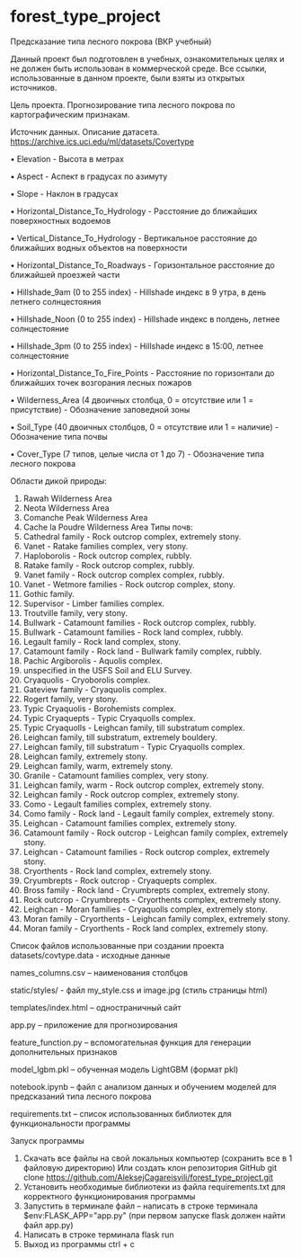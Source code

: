 # forest_type_project
Предсказание типа лесного покрова (ВКР учебный)

Данный проект был подготовлен в учебных, ознакомительных целях и не должен быть использован в коммерческой среде. Все ссылки, использованные в данном проекте, были взяты из открытых источников.

Цель проекта.
Прогнозирование типа лесного покрова по картографическим признакам. 

Источник данных. 
Описание датасета.
https://archive.ics.uci.edu/ml/datasets/Covertype

•	Elevation - Высота в метрах

•	Aspect - Аспект в градусах по азимуту

•	Slope - Наклон в градусах

•	Horizontal_Distance_To_Hydrology - Расстояние до ближайших поверхностных водоемов

•	Vertical_Distance_To_Hydrology - Вертикальное расстояние до ближайших водных объектов на поверхности

•	Horizontal_Distance_To_Roadways - Горизонтальное расстояние до ближайшей проезжей части

•	Hillshade_9am (0 to 255 index) - Hillshade индекс в 9 утра, в день летнего солнцестояния

•	Hillshade_Noon (0 to 255 index) - Hillshade индекс в полдень, летнее солнцестояние

•	Hillshade_3pm (0 to 255 index) - Hillshade индекс в 15:00, летнее солнцестояние

•	Horizontal_Distance_To_Fire_Points - Расстояние по горизонтали до ближайших точек возгорания лесных пожаров

•	Wilderness_Area (4 двоичных столбца, 0 = отсутствие или 1 = присутствие) - Обозначение заповедной зоны

•	Soil_Type (40 двоичных столбцов, 0 = отсутствие или 1 = наличие) - Обозначение типа почвы

•	Cover_Type (7 типов, целые числа от 1 до 7) - Обозначение типа лесного покрова

Области дикой природы:
1.	Rawah Wilderness Area
2.	Neota Wilderness Area
3.	Comanche Peak Wilderness Area
4.	Cache la Poudre Wilderness Area
Типы почв:
1.	Cathedral family - Rock outcrop complex, extremely stony.
2.	Vanet - Ratake families complex, very stony.
3.	Haploborolis - Rock outcrop complex, rubbly.
4.	Ratake family - Rock outcrop complex, rubbly.
5.	Vanet family - Rock outcrop complex complex, rubbly.
6.	Vanet - Wetmore families - Rock outcrop complex, stony.
7.	Gothic family.
8.	Supervisor - Limber families complex.
9.	Troutville family, very stony.
10.	Bullwark - Catamount families - Rock outcrop complex, rubbly.
11.	Bullwark - Catamount families - Rock land complex, rubbly.
12.	Legault family - Rock land complex, stony.
13.	Catamount family - Rock land - Bullwark family complex, rubbly.
14.	Pachic Argiborolis - Aquolis complex.
15.	unspecified in the USFS Soil and ELU Survey.
16.	Cryaquolis - Cryoborolis complex.
17.	Gateview family - Cryaquolis complex.
18.	Rogert family, very stony.
19.	Typic Cryaquolis - Borohemists complex.
20.	Typic Cryaquepts - Typic Cryaquolls complex.
21.	Typic Cryaquolls - Leighcan family, till substratum complex.
22.	Leighcan family, till substratum, extremely bouldery.
23.	Leighcan family, till substratum - Typic Cryaquolls complex.
24.	Leighcan family, extremely stony.
25.	Leighcan family, warm, extremely stony.
26.	Granile - Catamount families complex, very stony.
27.	Leighcan family, warm - Rock outcrop complex, extremely stony.
28.	Leighcan family - Rock outcrop complex, extremely stony.
29.	Como - Legault families complex, extremely stony.
30.	Como family - Rock land - Legault family complex, extremely stony.
31.	Leighcan - Catamount families complex, extremely stony.
32.	Catamount family - Rock outcrop - Leighcan family complex, extremely stony.
33.	Leighcan - Catamount families - Rock outcrop complex, extremely stony.
34.	Cryorthents - Rock land complex, extremely stony.
35.	Cryumbrepts - Rock outcrop - Cryaquepts complex.
36.	Bross family - Rock land - Cryumbrepts complex, extremely stony.
37.	Rock outcrop - Cryumbrepts - Cryorthents complex, extremely stony.
38.	Leighcan - Moran families - Cryaquolls complex, extremely stony.
39.	Moran family - Cryorthents - Leighcan family complex, extremely stony.
40.	Moran family - Cryorthents - Rock land complex, extremely stony.

Список файлов использованные при создании проекта
datasets/covtype.data - исходные данные

names_columns.csv – наименования столбцов

static/styles/ - файл my_style.css и image.jpg (стиль страницы html)

templates/index.html – одностраничный сайт

app.py – приложение для прогнозирования

feature_function.py – вспомогательная функция для генерации дополнительных признаков

model_lgbm.pkl – обученная модель LightGBM (формат pkl)

notebook.ipynb – файл с анализом данных и обучением моделей для предсказаний типа лесного покрова

requirements.txt – список использованных библиотек для функциональности программы


Запуск программы

1.	Скачать все файлы на свой локальных компьютер (сохранить все в 1 файловую директорию)
    Или создать клон репозитория GitHub 
    git clone https://github.com/AleksejCagareisvili/forest_type_project.git
2.	Установить необходимые библиотеки из файла requirements.txt для корректного функционирования программы
3.	Запустить в терминале файл – написать в строке терминала $env:FLASK_APP="app.py" (при первом запуске flask должен найти файл app.py) 
4.	Написать в строке терминала flask run
5.	Выход из программы ctrl + c
